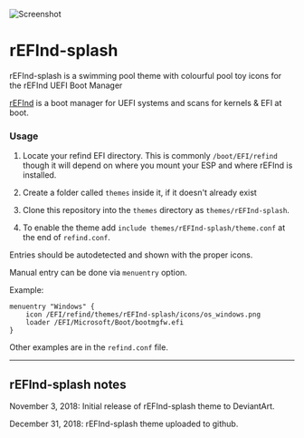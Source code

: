 ![Screenshot](https://i.imgur.com/Iru5hHv.png)

# rEFInd-splash
rEFInd-splash is a swimming pool theme with colourful pool toy icons for the rEFInd UEFI Boot Manager

[rEFInd](http://www.rodsbooks.com/refind/) is a boot manager for UEFI systems and scans for kernels & EFI at boot.

### Usage

 1. Locate your refind EFI directory. This is commonly `/boot/EFI/refind`
    though it will depend on where you mount your ESP and where rEFInd is
    installed.

 2. Create a folder called `themes` inside it, if it doesn't already exist

 3. Clone this repository into the `themes` directory as `themes/rEFInd-splash`.

 4. To enable the theme add `include themes/rEFInd-splash/theme.conf` at the end of `refind.conf`.
    
Entries should be autodetected and shown with the proper icons.

Manual entry can be done via `menuentry` option.

Example:

```
menuentry "Windows" {
	icon /EFI/refind/themes/rEFInd-splash/icons/os_windows.png
	loader /EFI/Microsoft/Boot/bootmgfw.efi
}
```

Other examples are in the `refind.conf` file.

-------------------------------
rEFInd-splash notes
-------------------------------

November 3, 2018:
Initial release of rEFInd-splash theme to DeviantArt.

December 31, 2018: rEFInd-splash theme uploaded to github.


